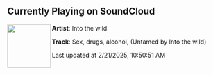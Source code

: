 ## Currently Playing on SoundCloud

[<img align="left" width="100" src="https://i1.sndcdn.com/artworks-MiswvcGlZl8Fftn6-KpL4Pg-t500x500.jpg">](https://soundcloud.com/into_the_wild_music/sex-drugs-alcohol-into-the)

**Artist**: Into the wild 

**Track**: Sex, drugs, alcohol, (Untamed by Into the wild)

Last updated at 2/21/2025, 10:50:51 AM
